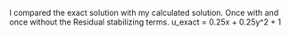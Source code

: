I compared the exact solution with my calculated solution. Once with and once without the Residual stabilizing terms.
u_exact = 0.25x + 0.25y^2 + 1